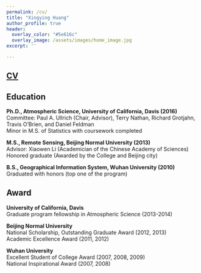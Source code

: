 ```yaml
---
permalink: /cv/
title: "Xingying Huang"
author_profile: true
header:
  overlay_color: "#5e616c"
  overlay_image: /assets/images/home_image.jpg
excerpt: ''

---
```

## [CV](/assets/Huang-CV.pdf) 

## Education

**Ph.D., Atmospheric Science, University of California, Davis (2016)** <br>
Committee: Paul A. Ullrich (Chair, Advisor), Terry Nathan, Richard Grotjahn, Travis O’Brien, and Daniel Feldman <br>
Minor in M.S. of Statistics with coursework completed

**M.S., Remote Sensing, Beijing Normal University (2013)** <br>
Advisor: Xiaowen Li (Academician of the Chinese Academy of Sciences) <br>
Honored graduate (Awarded by the College and Beijing city)

**B.S., Geographical Information System, Wuhan University (2010)** <br>
Graduated with honors (top one of the program)

## Award 

**University of California, Davis** <br>
Graduate program fellowship in Atmospheric Science (2013-2014)

**Beijing Normal University** <br>
National Scholarship, Outstanding Graduate Award (2012, 2013) <br>
Academic Excellence Award (2011, 2012)

**Wuhan University** <br>
Excellent Student of College Award (2007, 2008, 2009) <br>
National Inspirational Award (2007, 2008)

